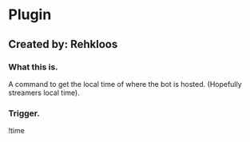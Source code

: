 # Plugin

## Created by: Rehkloos

### What this is.
A command to get the local time of where the bot is hosted. (Hopefully streamers local time).

### Trigger.
!time

